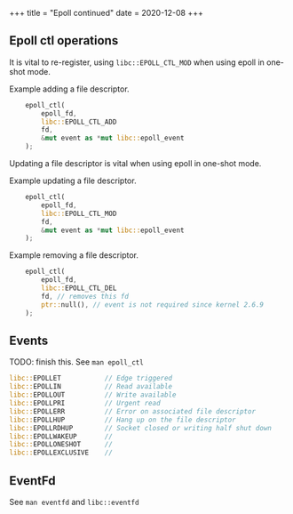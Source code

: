 +++
title = "Epoll continued"
date = 2020-12-08
+++


## Epoll ctl operations

It is vital to re-register, using `libc::EPOLL_CTL_MOD` when using epoll in
one-shot mode.

Example adding a file descriptor.

```rust
    epoll_ctl(
        epoll_fd,
        libc::EPOLL_CTL_ADD
        fd,
        &mut event as *mut libc::epoll_event
    );
```

Updating a file descriptor is vital when using epoll in one-shot mode.

Example updating a file descriptor.

```rust
    epoll_ctl(
        epoll_fd,
        libc::EPOLL_CTL_MOD
        fd,
        &mut event as *mut libc::epoll_event
    );
```

Example removing a file descriptor.

```rust
    epoll_ctl(
        epoll_fd,
        libc::EPOLL_CTL_DEL
        fd, // removes this fd
        ptr::null(), // event is not required since kernel 2.6.9
    );
```

## Events

TODO: finish this. 
See `man epoll_ctl`

```rust
libc::EPOLLET           // Edge triggered
libc::EPOLLIN           // Read available
libc::EPOLLOUT          // Write available
libc::EPOLLPRI          // Urgent read
libc::EPOLLERR          // Error on associated file descriptor
libc::EPOLLHUP          // Hang up on the file descriptor
libc::EPOLLRDHUP        // Socket closed or writing half shut down
libc::EPOLLWAKEUP       // 
libc::EPOLLONESHOT      // 
libc::EPOLLEXCLUSIVE    // 
```

## EventFd

See `man eventfd` and `libc::eventfd`
